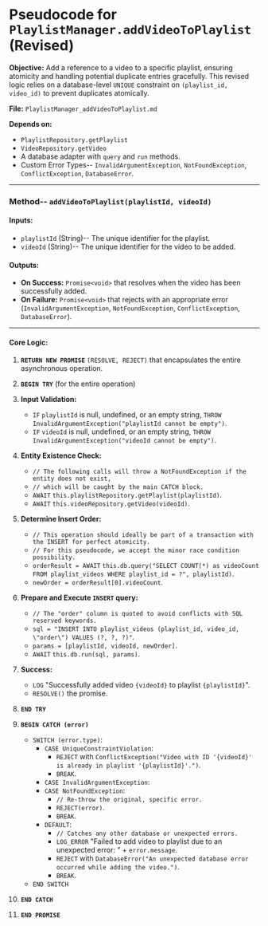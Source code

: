 # Pseudocode for `PlaylistManager.addVideoToPlaylist` (Revised)

**Objective:** Add a reference to a video to a specific playlist, ensuring atomicity and handling potential duplicate entries gracefully. This revised logic relies on a database-level `UNIQUE` constraint on `(playlist_id, video_id)` to prevent duplicates atomically.

**File:** `PlaylistManager_addVideoToPlaylist.md`

**Depends on:**
- `PlaylistRepository.getPlaylist`
- `VideoRepository.getVideo`
- A database adapter with `query` and `run` methods.
- Custom Error Types-- `InvalidArgumentException`, `NotFoundException`, `ConflictException`, `DatabaseError`.

---

### **Method-- `addVideoToPlaylist(playlistId, videoId)`**

#### **Inputs:**
- `playlistId` (String)-- The unique identifier for the playlist.
- `videoId` (String)-- The unique identifier for the video to be added.

#### **Outputs:**
- **On Success:** `Promise<void>` that resolves when the video has been successfully added.
- **On Failure:** `Promise<void>` that rejects with an appropriate error (`InvalidArgumentException`, `NotFoundException`, `ConflictException`, `DatabaseError`).

---

#### **Core Logic:**

1.  **`RETURN NEW PROMISE`** `(RESOLVE, REJECT)` that encapsulates the entire asynchronous operation.

2.  **`BEGIN TRY`** (for the entire operation)

3.  **Input Validation:**
    - `IF` `playlistId` is null, undefined, or an empty string, `THROW` `InvalidArgumentException("playlistId cannot be empty")`.
    - `IF` `videoId` is null, undefined, or an empty string, `THROW` `InvalidArgumentException("videoId cannot be empty")`.

4.  **Entity Existence Check:**
    - `// The following calls will throw a NotFoundException if the entity does not exist,`
    - `// which will be caught by the main CATCH block.`
    - `AWAIT` `this.playlistRepository.getPlaylist(playlistId)`.
    - `AWAIT` `this.videoRepository.getVideo(videoId)`.

5.  **Determine Insert Order:**
    - `// This operation should ideally be part of a transaction with the INSERT for perfect atomicity.`
    - `// For this pseudocode, we accept the minor race condition possibility.`
    - `orderResult = AWAIT` `this.db.query("SELECT COUNT(*) as videoCount FROM playlist_videos WHERE playlist_id = ?", playlistId)`.
    - `newOrder = orderResult[0].videoCount`.

6.  **Prepare and Execute `INSERT` query:**
    - `// The "order" column is quoted to avoid conflicts with SQL reserved keywords.`
    - `sql = "INSERT INTO playlist_videos (playlist_id, video_id, \"order\") VALUES (?, ?, ?)"`.
    - `params = [playlistId, videoId, newOrder]`.
    - `AWAIT` `this.db.run(sql, params)`.

7.  **Success:**
    - `LOG` "Successfully added video `{videoId}` to playlist `{playlistId}`".
    - `RESOLVE()` the promise.

8.  **`END TRY`**

9.  **`BEGIN CATCH (error)`**
    - `SWITCH (error.type)`:
        - `CASE UniqueConstraintViolation`:
            - `REJECT` with `ConflictException("Video with ID '{videoId}' is already in playlist '{playlistId}'.")`.
            - `BREAK`.
        - `CASE InvalidArgumentException`:
        - `CASE NotFoundException`:
            - `// Re-throw the original, specific error.`
            - `REJECT(error)`.
            - `BREAK`.
        - `DEFAULT`:
            - `// Catches any other database or unexpected errors.`
            - `LOG_ERROR` "Failed to add video to playlist due to an unexpected error: " + `error.message`.
            - `REJECT` with `DatabaseError("An unexpected database error occurred while adding the video.")`.
            - `BREAK`.
    - `END SWITCH`
10. **`END CATCH`**

11. **`END PROMISE`**